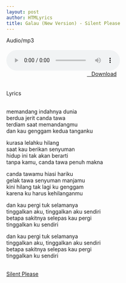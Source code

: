 ```yaml
---
layout: post
author: HTMLyrics
title: Galau (New Version) - Silent Please
---
```


<div class="htl">Audio/mp3</div><br />

<audio class='js-player' style="--plyr-color-main: #212121;" controls>
<source src="https://drive.google.com/uc?authuser=0&id=1uGzdsG6KdN2g1cbOCkpGA43OeAYtdLzx&export=download" type="audio/mp3">
</audio><br />

<center>
<a href="https://drive.google.com/uc?authuser=0&id=1uGzdsG6KdN2g1cbOCkpGA43OeAYtdLzx&export=download" class="hbt"><i class="fa fa-chevron-down" aria-hidden="true"></i>&nbsp; &nbsp;Download</a>
</center><br />
<br />

<div class="htl">Lyrics</div><br />

memandang indahnya dunia<br />
berdua jerit canda tawa<br />
terdiam saat memandangmu<br />
dan kau genggam kedua tanganku<br />

kurasa lelahku hilang<br />
saat kau berikan senyuman<br />
hidup ini tak akan berarti<br />
tanpa kamu, canda tawa penuh makna<br />

canda tawamu hiasi hariku<br />
gelak tawa senyuman manjamu<br />
kini hilang tak lagi ku genggam<br />
karena ku harus kehilanganmu<br />

dan kau pergi tuk selamanya<br />
tinggalkan aku, tinggalkan aku sendiri<br />
betapa sakitnya selepas kau pergi<br />
tinggalkan ku sendiri<br />

dan kau pergi tuk selamanya<br />
tinggalkan aku, tinggalkan aku sendiri<br />
betapa sakitnya selepas kau pergi<br />
tinggalkan ku sendiri<br />
<br />

<i class="fa fa-hashtag" aria-hidden="true"></i>
<a href="/artist/silentplease">Silent Please</a>
